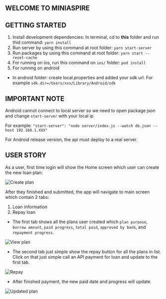 ## WELCOME TO MINIASPIRE

## GETTING STARTED
1. Install development dependencies: In terminal, cd to **this** folder and run thid command:
`yarn install`
2. Run server by using this command at root folder:
`yarn start-server`
3. Run packages by using this command at root folder:
`yarn start --reset-cache`
4. For running on ios, run this command on `ios/` folder:
`pod install`
5. For running on android
- In android folder: create local.properties and added your sdk url.
For example `sdk.dir=/Users/xxx/Library/Android/sdk`

## IMPORTANT NOTE
Android cannot connect to local server so we need to open package json and change `start-server` with your local ip

For example: `"start-server": "node server/index.js --watch db.json --host 192.168.1.XXX"`

For Android release version, the api must deploy to a real server.

## USER STORY

As a user, first time login will show the Home screen which user can create the new loan plan:

![Create plan](https://i.imgur.com/hwpPF4Dl.png)

After they finished and submitted, the app will navigate to main screen which contain 2 tabs:
1. Loan information
2. Repay loan
- The first tab shows all the plans user created which `plan purpose`, `borrow amount`, `paid progress`, `total paid`, `approved by bank`, and `repayment progress`.

![View plan](https://i.imgur.com/fPcFhcFl.png)

- The second tab just simple show the repay button for all the plans in list. Click on that just simple call an API payment for loan and update to the first tab.

![Repay](https://i.imgur.com/omg6SD4l.png)

- After finished payment, the new paid date and progress will update.

![Updated plan](https://i.imgur.com/uBpnAICl.png)
